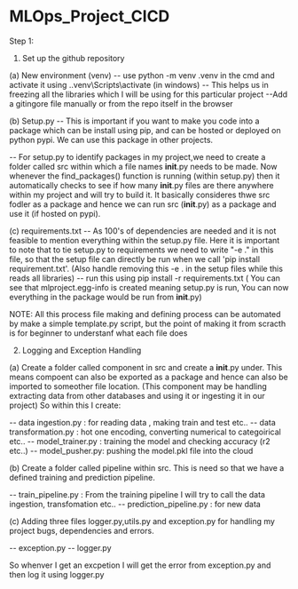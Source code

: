 # MLOps_Project_CICD

Step 1:

1. Set up the github repository
 
 (a) New environment (venv) -- use python -m venv .venv in the cmd and activate it using .\.venv\Scripts\activate (in windows) -- This helps us in freezing all the libraries which I will be using for this particular project
 --Add a gitingore file manually or from the repo itself in the browser

 (b) Setup.py -- This is important if you want to make you code into a package which can be install using pip, and can be hosted or deployed on python pypi. We can use this package in other projects.

 -- For setup.py to identify packages in my project,we need to create a folder called src within which a file names __init__.py needs to be made. Now whenever the find_packages() function is running (within setup.py) then it automatically checks to see if how many __init__.py files are there anywhere within my project and will try to build it. It basically consideres thwe src fodler as a package and hence we can run src (__init__.py) as a package and use it (if hosted on pypi).

 (c) requirements.txt -- As 100's of dependencies are needed and it is not feasible to mention everything within the setup.py file. Here it is important to note that to tie setup.py to requirements we need to write "-e ." in this file, so that the setup file can directly be run when we call 'pip install requirement.txt'. (Also handle removing this -e . in the setup files while this reads all libraries) -- run this using pip install -r requirements.txt ( You can see that mlproject.egg-info is created meaning setup.py is run, You can now everything in the package would be run from __init__.py)

 NOTE: All this process file making and defining process can be automated by make a simple template.py script, but the point of making it from scracth is for beginner to understanf what each file does

 2. Logging and Exception Handling
 
 (a) Create a folder called component in src and create a __init__.py under. This means compoent can also be exported as a package and hence can also be imported to someother file location. (This component may be handling extracting data from other databases and using it or ingesting it in our project) So within this I create:
 
 -- data ingestion.py : for reading data , making train and test etc..
 -- data transformation.py : hot one encoding, converting numerical to categoirical etc..
 -- model_trainer.py : training the model and checking accuracy (r2 etc..)
 -- model_pusher.py: pushing the model.pkl file into the cloud

 (b) Create a folder called pipeline within src. This is need so that we have a defined training and prediction pipeline. 

 -- train_pipeline.py : From the training pipeline I will try to call the data ingestion, transfomation etc..
 -- prediction_pipeline.py : for new data

 (c) Adding three files logger.py,utils.py and exception.py for handling my project bugs, dependencies and errors.

 -- exception.py
 -- logger.py

 So whenver I get an excpetion I will get the error from exception.py and then log it using logger.py

